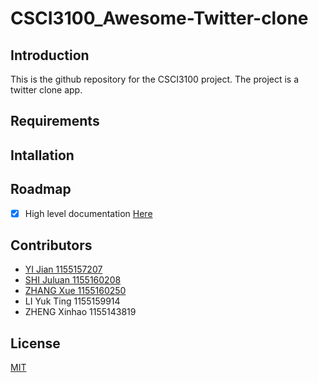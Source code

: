 # CSCI3100_Awesome-Twitter-clone
## Introduction
This is the github repository for the CSCI3100 project. The project is a twitter clone app.
## Requirements
## Intallation
## Roadmap
* [x] High level documentation [Here](https://github.com/LIQiushui2427/CSCI3100_Awesome-Twitter-clone/blob/master/CSCI3100_High_level_documentation.pdf)
## Contributors
* [YI Jian 1155157207](https://github.com/LIQiushui2427)
* [SHI Juluan 1155160208](https://github.com/CarlosCUHK)
* [ZHANG Xue 1155160250](https://github.com/c-beeper)
* LI Yuk Ting 1155159914
* ZHENG Xinhao 1155143819
## License
[MIT](https://choosealicense.com/licenses/mit/)
